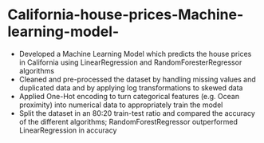 # California-house-prices-Machine-learning-model-

- Developed a Machine Learning Model which predicts the house prices in 
California using LinearRegression and RandomForesterRegressor algorithms
- Cleaned and pre-processed the dataset by handling missing values and
duplicated data and by applying log transformations to skewed data
- Applied One-Hot encoding to turn categorical features (e.g. Ocean proximity) 
into numerical data to appropriately train the model
- Split the dataset in an 80:20 train-test ratio and compared the accuracy of the 
different algorithms; RandomForestRegressor outperformed
LinearRegression in accuracy
